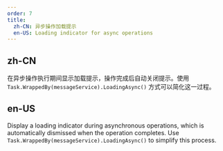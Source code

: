 ```yaml
---
order: 7
title:
  zh-CN: 异步操作加载提示
  en-US: Loading indicator for async operations
---
```


## zh-CN

在异步操作执行期间显示加载提示，操作完成后自动关闭提示。使用 `Task.WrappedBy(messageService).LoadingAsync()` 方式可以简化这一过程。

## en-US

Display a loading indicator during asynchronous operations, which is automatically dismissed when the operation completes. Use `Task.WrappedBy(messageService).LoadingAsync()` to simplify this process.
